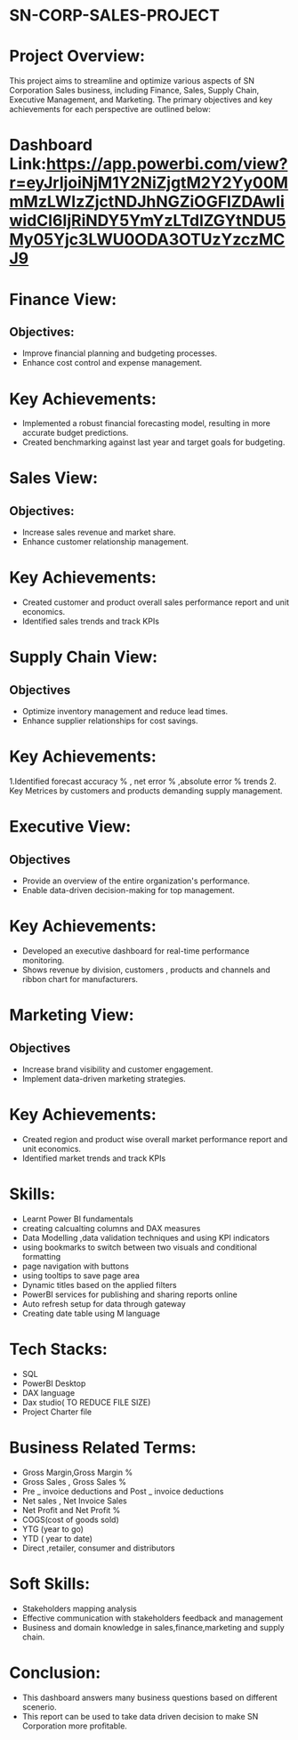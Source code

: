 # SN-CORP-SALES-PROJECT
# Project Overview:
This project aims to streamline and optimize various aspects of SN Corporation Sales business, including Finance, Sales, Supply Chain, Executive Management, and Marketing. The primary objectives and key achievements for each perspective are outlined below:
# Dashboard Link:https://app.powerbi.com/view?r=eyJrIjoiNjM1Y2NiZjgtM2Y2Yy00MmMzLWIzZjctNDJhNGZiOGFlZDAwIiwidCI6IjRiNDY5YmYzLTdlZGYtNDU5My05Yjc3LWU0ODA3OTUzYzczMCJ9
# Finance View:
## Objectives:
* Improve financial planning and budgeting processes.
* Enhance cost control and expense management.
# Key Achievements:
* Implemented a robust financial forecasting model, resulting in more accurate budget predictions.
* Created benchmarking against last year and target goals for budgeting.
# Sales View:
## Objectives:
* Increase sales revenue and market share.
* Enhance customer relationship management.
# Key Achievements:
* Created customer and product overall sales performance report and unit economics.
* Identified sales trends and track KPIs
# Supply Chain View:
## Objectives
* Optimize inventory management and reduce lead times.
* Enhance supplier relationships for cost savings.
# Key Achievements:
1.Identified forecast accuracy % , net error % ,absolute error % trends 2. Key Metrices by customers and products demanding supply management.

# Executive View:
## Objectives
* Provide an overview of the entire organization's performance.
* Enable data-driven decision-making for top management.
# Key Achievements:
* Developed an executive dashboard for real-time performance monitoring.
* Shows revenue by division, customers , products and channels and ribbon chart for manufacturers.
# Marketing View:
## Objectives
* Increase brand visibility and customer engagement.
* Implement data-driven marketing strategies.
# Key Achievements:
* Created region and product wise overall market performance report and unit economics.
* Identified market trends and track KPIs
# Skills:
* Learnt Power BI fundamentals
* creating calcualting columns and DAX measures
* Data Modelling ,data validation techniques and using KPI indicators
* using bookmarks to switch between two visuals and conditional formatting
* page navigation with buttons
* using tooltips to save page area
* Dynamic titles based on the applied filters
* PowerBI services for publishing and sharing reports online
* Auto refresh setup for data through gateway
* Creating date table using M language
# Tech Stacks:
* SQL
* PowerBI Desktop
* DAX language
* Dax studio( TO REDUCE FILE SIZE)
* Project Charter file
# Business Related Terms:
* Gross Margin,Gross Margin %
* Gross Sales , Gross Sales %
* Pre _ invoice deductions and Post _ invoice deductions
* Net sales , Net Invoice Sales
* Net Profit and Net Profit %
* COGS(cost of goods sold)
* YTG (year to go)
* YTD ( year to date)
* Direct ,retailer, consumer and distributors
# Soft Skills:
* Stakeholders mapping analysis
* Effective communication with stakeholders feedback and management
* Business and domain knowledge in sales,finance,marketing and supply chain.
# Conclusion:
* This dashboard answers many business questions based on different scenerio.
* This report can be used to take data driven decision to make SN Corporation more profitable.

